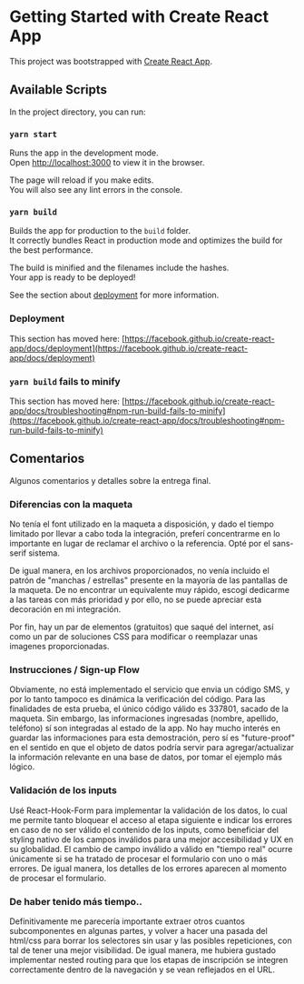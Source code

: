# Getting Started with Create React App

This project was bootstrapped with [Create React App](https://github.com/facebook/create-react-app).

## Available Scripts

In the project directory, you can run:

### `yarn start`

Runs the app in the development mode.\
Open [http://localhost:3000](http://localhost:3000) to view it in the browser.

The page will reload if you make edits.\
You will also see any lint errors in the console.

### `yarn build`

Builds the app for production to the `build` folder.\
It correctly bundles React in production mode and optimizes the build for the best performance.

The build is minified and the filenames include the hashes.\
Your app is ready to be deployed!

See the section about [deployment](https://facebook.github.io/create-react-app/docs/deployment) for more information.

### Deployment

This section has moved here: [https://facebook.github.io/create-react-app/docs/deployment](https://facebook.github.io/create-react-app/docs/deployment)

### `yarn build` fails to minify

This section has moved here: [https://facebook.github.io/create-react-app/docs/troubleshooting#npm-run-build-fails-to-minify](https://facebook.github.io/create-react-app/docs/troubleshooting#npm-run-build-fails-to-minify)


## Comentarios

Algunos comentarios y detalles sobre la entrega final.

### Diferencias con la maqueta

No tenía el font utilizado en la maqueta a disposición, y dado el tiempo limitado por llevar a cabo toda la integración, 
preferí concentrarme en lo importante en lugar de reclamar el archivo o la referencia. Opté por el sans-serif sistema.

De igual manera, en los archivos proporcionados, no venía incluido el patrón de "manchas / estrellas" presente en la mayoría de las pantallas
de la maqueta. De no encontrar un equivalente muy rápido, escogí dedicarme a las tareas con más prioridad y por ello, 
no se puede apreciar esta decoración en mi integración.

Por fin, hay un par de elementos (gratuitos) que saqué del internet, así como un par de soluciones CSS para modificar o reemplazar 
unas imagenes proporcionadas. 

### Instrucciones / Sign-up Flow

Obviamente, no está implementado el servicio que envia un código SMS, y por lo tanto tampoco es dinámica la verificación del código.
Para las finalidades de esta prueba, el único código válido es 337801, sacado de la maqueta. Sin embargo, las informaciones ingresadas
(nombre, apellido, teléfono) sí son integradas al estado de la app. No hay mucho interés en guardar las informaciones para esta demostración,
pero sí es "future-proof" en el sentido en que el objeto de datos podría servir para agregar/actualizar la información relevante en una base de
datos, por tomar el ejemplo más lógico.

### Validación de los inputs

Usé React-Hook-Form para implementar la validación de los datos, lo cual me permite tanto bloquear el acceso al etapa siguiente e indicar 
los errores en caso de no ser válido el contenido de los inputs, como beneficiar del styling nativo de los campos inválidos para una mejor 
accesibilidad y UX en su globalidad. El cambio de campo inválido a válido en "tiempo real" ocurre únicamente si se ha tratado de procesar 
el formulario con uno o más errores. De igual manera, los detalles de los errores aparecen al momento de procesar el formulario.

### De haber tenido más tiempo..

Definitivamente me parecería importante extraer otros cuantos subcomponentes en algunas partes, y volver a hacer una pasada del html/css para borrar los selectores sin usar y las posibles repeticiones, con tal de tener una mejor visibilidad.
De igual manera, me hubiera gustado implementar nested routing para que los etapas de inscripción se integren correctamente dentro de la navegación
y se vean reflejados en el URL.


